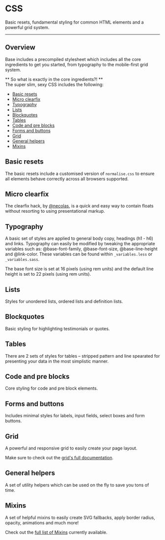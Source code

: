 # CSS
Basic resets, fundamental styling for common HTML elements and a powerful grid system.

* * *

## Overview
Base includes a precompiled stylesheet which includes all the core ingredients to get you started, from typography to the mobile-first grid system.

** So what is exactly in the core ingredients?! ** <br>
The super slim, sexy CSS includes the following:
* [Basic resets](#basic-resets)
* [Micro clearfix](#micro-clearfix)
* [Typography](#typography)
* [Lists](#lists)
* [Blockquotes](#blockquotes)
* [Tables](#tables)
* [Code and pre blocks](#code-and-pre-blocks)
* [Forms and buttons](#forms-and-buttons)
* [Grid](#grid)
* [General helpers](#general-helpers)
* [Mixins](#mixins)

## Basic resets
The basic resets include a customised version of <code>normalise.css</code> to ensure all elements behave correctly across all browsers supported.

## Micro clearfix
The clearfix hack, by [@necolas](http://nicolasgallagher.com/micro-clearfix-hack/), is a quick and easy way to contain floats without resorting to using presentational markup.

## Typography
A basic set of styles are applied to general body copy, headings (h1 - h6) and links. Typography can easily be modified by tweaking the appropriate variables such as: @base-font-family, @base-font-size, @base-line-height and @link-color. These variables can be found within <code>_variables.less</code> or <code>_variables.sass</code>.

The base font size is set at 16 pixels (using rem units) and the default line height is set to 22 pixels (using rem units).


## Lists
Styles for unordered lists, ordered lists and definition lists.

## Blockquotes
Basic styling for highlighting testimonials or quotes.

## Tables
There are 2 sets of styles for tables – stripped pattern and line spearated for presenting your data in the most simplistic manner.

## Code and pre blocks
Core styling for code and pre block elements.

## Forms and buttons
Includes minimal styles for labels, input fields, select boxes and form buttons.

## Grid
A powerful and responsive grid to easily create your page layout.

Make sure to check out the [grid's full documentation](grid.md).


## General helpers
A set of utility helpers which can be used on the fly to save you tons of time.

## Mixins
A set of helpful mixins to easily create SVG fallbacks, apply border radius, opacity, animations and much more!

Check out the [full list of Mixins](mixins.md) currently available.

